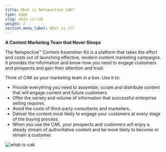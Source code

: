 ```yaml
---
title: What is Netspective CAK?
type: page
slug: what-is-cak
weight: 2
section_menu_label: What is it?
---
```


**A Content Marketing Team that Never Sleeps**

The Netspective™ Content Assembler Kit is a platform that takes the effort and costs out of launching effective, modern content marketing campaigns. It provides the information and know-how you need to engage customers and prospects and gain their attention and trust.

Think of CAK as your marketing team in a box. Use it to:

* Provide everything you need to assemble, curate and distribute content that will engage current and future customers.
* Offer the variety and volume of information that successful enterprise selling requires.
* Avoid the costs of third-party consultants and marketers.
* Deliver the content most likely to engage your customers at every stage of the buying process.
* When you use the CAK, your prospects and customers will enjoy a steady stream of authoritative content and be more likely to become or remain a customer.


![what-is-cak](/img/solutions/cak/Netspective-Content-Assembler-Kit-Diagram.jpg#center)
